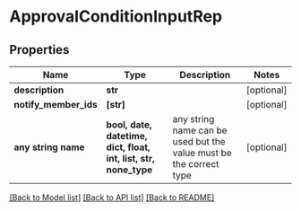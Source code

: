 # ApprovalConditionInputRep


## Properties
Name | Type | Description | Notes
------------ | ------------- | ------------- | -------------
**description** | **str** |  | [optional] 
**notify_member_ids** | **[str]** |  | [optional] 
**any string name** | **bool, date, datetime, dict, float, int, list, str, none_type** | any string name can be used but the value must be the correct type | [optional]

[[Back to Model list]](../README.md#documentation-for-models) [[Back to API list]](../README.md#documentation-for-api-endpoints) [[Back to README]](../README.md)


